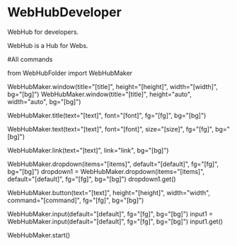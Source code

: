 # WebHubDeveloper
WebHub for developers.

WebHub is a Hub for Webs.

#All commands

from WebHubFolder import WebHubMaker

WebHubMaker.window(title="[title]", height="[height]", width="[width]", bg="[bg]")
WebHubMaker.window(title="[title]", height="auto", width="auto", bg="[bg]")

WebHubMaker.title(text="[text]", font="[font]", fg="[fg]", bg="[bg]")

WebHubMaker.text(text="[text]", font="[font]", size="[size]", fg="[fg]", bg="[bg]")

WebHubMaker.link(text="[text]", link="link", bg="[bg]")

WebHubMaker.dropdown(items="[items]", default="[default]", fg="[fg]", bg="[bg]")
dropdown1 = WebHubMaker.dropdown(items="[items]", default="[default]", fg="[fg]", bg="[bg]")
dropdown1.get()

WebHubMaker.button(text="[text]", height="[height]", width="width", command="[command]", fg="[fg]", bg="[bg]")

WebHubMaker.input(default="[default]", fg="[fg]", bg="[bg]")
input1 = WebHubMaker.input(default="[default]", fg="[fg]", bg="[bg]")
input1.get()

WebHubMaker.start()
